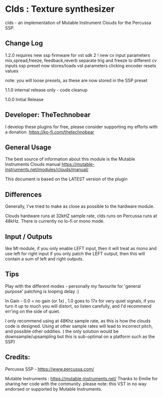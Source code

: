 # Clds : Texture synthesizer 

clds - an implementation of Mutable Instrument Clouds for the Percussa SSP.

## Change Log

1.2.0 requires new ssp firmware for vst sdk 2 !
new cv input parameters mix,spread,freeze, feedback,reverb
separate trig and freeze to different cv inputs
ssp preset now stores/loads vst parameters
clicking encoder resets values

note: you will loose presets, as these are now stored in the SSP preset

1.1.0 internal release only - code cleanup

1.0.0 Initial Release 

## Developer: TheTechnobear
I develop these plugins for free, please consider supporting my efforts with a donation.
https://ko-fi.com/thetechnobear


## General Usage 

The best source of information about this module is the Mutable Instruments Clouds manual
https://mutable-instruments.net/modules/clouds/manual/

This document is based on the LATEST version of the plugin


## Differences
Generally, I've tried to make as close as possible to the hardware module.

Clouds hardware runs at 32kHZ sample rate, clds runs on Percussa runs at 48kHz.
There is currently no lo-fi or mono mode.

## Input / Outputs
like MI module, 
if you only enable LEFT input, then it will treat as mono and use left for right input
if you only patch the LEFT output, then this will contain a sum of left and right outputs.

## Tips

Play with the different modes - personally my favourite for 'general purpose' patching is looping delay :) 

In Gain - 0.0 = no gain (or 1x) , 1.0 goes to 17x for very quiet signals, if you turn it up to much you will distort, 
so listen carefully, and I'd recommend err'ing on the side of quiet.


I only recommend using at 48Khz sample rate, as this is how the clouds code is designed.
Using at other sample rates will lead to incorrect pitch, and possible other oddities.
( the only solution would be downsample/upsampling but this is sub-optimal on a platform such as the SSP)


## Credits: 

Percussa SSP - https://www.percussa.com/ 

Mutable Instruments : https://mutable-instruments.net/
Thanks to Emilie for sharing her code with the community.
please note: this VST in no way endorsed or supported by Mutable Instruments.
